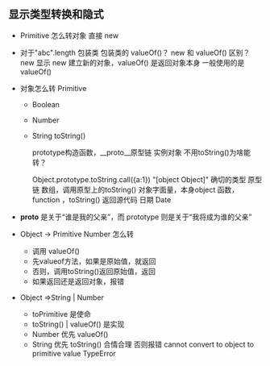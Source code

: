 ## 显示类型转换和隐式

- Primitive 怎么转对象
  直接 new

- 对于"abc".length 包装类
  包装类的 valueOf()？
  new 和 valueOf() 区别？
  new 显示
  new 建立新的对象，valueOf() 是返回对象本身 一般使用的是 valueOf()

  
- 对象怎么转 Primitive

  - Boolean 
  - Number
  - String
    toString()
    
    prototype构造函数，__proto__原型链 实例对象 
    不用toString()为啥能转？
    
    Object.prototype.toString.call({a:1}) "[object Object]" 确切的类型 原型链
    数组，调用原型上的toString()
    对象字面量，本身object
    函数，function ，toString() 返回源代码
    日期 Date

   
- __proto__ 是关于“谁是我的父亲”，而 prototype 则是关于“我将成为谁的父亲”


- Object -> Primitive Number 怎么转
  - 调用 valueOf()
  - 先valueof方法，如果是原始值，就返回 
  - 否则，调用toString()返回原始值，返回
  - 如果返回还是返回对象，报错


- Object =>String | Number
  - toPrimitive 是使命
  - toString() | valueOf() 是实现
  - Number 优先 valueOf()
  - String 优先 toString() 
    合情合理
    否则报错 cannot convert to object to primitive value TypeError